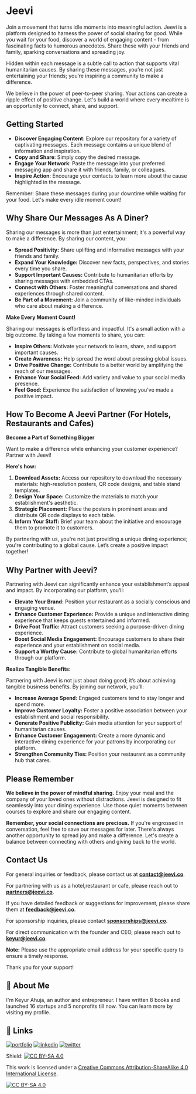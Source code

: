 # Jeevi

Join a movement that turns idle moments into meaningful action. Jeevi is a platform designed to harness the power of social sharing for good. While you wait for your food, discover a world of engaging content - from fascinating facts to humorous anecdotes. Share these with your friends and family, sparking conversations and spreading joy.

Hidden within each message is a subtle call to action that supports vital humanitarian causes. By sharing these messages, you’re not just entertaining your friends; you’re inspiring a community to make a difference.

We believe in the power of peer-to-peer sharing. Your actions can create a ripple effect of positive change. Let's build a world where every mealtime is an opportunity to connect, share, and support.

## Getting Started

* **Discover Engaging Content**: Explore our repository for a variety of captivating messages. Each message contains a unique blend of information and inspiration.
* **Copy and Share**: Simply copy the desired message.
* **Engage Your Network**: Paste the message into your preferred messaging app and share it with friends, family, or colleagues.
* **Inspire Action**: Encourage your contacts to learn more about the cause highlighted in the message.

Remember: Share these messages during your downtime while waiting for your food. Let's make every idle moment count!

## Why Share Our Messages As A Diner?

Sharing our messages is more than just entertainment; it's a powerful way to make a difference. By sharing our content, you:

* **Spread Positivity:** Share uplifting and informative messages with your friends and family.
* **Expand Your Knowledge:** Discover new facts, perspectives, and stories every time you share.
* **Support Important Causes:** Contribute to humanitarian efforts by sharing messages with embedded CTAs.
* **Connect with Others:** Foster meaningful conversations and shared experiences through shared content. 
* **Be Part of a Movement:** Join a community of like-minded individuals who care about making a difference.

**Make Every Moment Count!**

Sharing our messages is effortless and impactful. It's a small action with a big outcome. By taking a few moments to share, you can:

* **Inspire Others:** Motivate your network to learn, share, and support important causes.
* **Create Awareness:** Help spread the word about pressing global issues.
* **Drive Positive Change:** Contribute to a better world by amplifying the reach of our messages.
* **Enhance Your Social Feed:** Add variety and value to your social media presence.
* **Feel Good:** Experience the satisfaction of knowing you've made a positive impact. 


## How To Become A Jeevi Partner (For Hotels, Restaurants and Cafes)

**Become a Part of Something Bigger**

Want to make a difference while enhancing your customer experience? Partner with Jeevi!

**Here's how:**

1. **Download Assets:** Access our repository to download the necessary materials: high-resolution posters, QR code designs, and table stand templates. 
2. **Design Your Space:** Customize the materials to match your establishment's aesthetic.
3. **Strategic Placement:** Place the posters in prominent areas and distribute QR code displays to each table.
4. **Inform Your Staff:** Brief your team about the initiative and encourage them to promote it to customers. 

By partnering with us, you're not just providing a unique dining experience; you're contributing to a global cause. Let’s create a positive impact together!

## Why Partner with Jeevi?

Partnering with Jeevi can significantly enhance your establishment’s appeal and impact. By incorporating our platform, you’ll:

* **Elevate Your Brand:** Position your restaurant as a socially conscious and engaging venue.
* **Enhance Customer Experience:** Provide a unique and interactive dining experience that keeps guests entertained and informed.
* **Drive Foot Traffic:** Attract customers seeking a purpose-driven dining experience.
* **Boost Social Media Engagement:** Encourage customers to share their experience and your establishment on social media.
* **Support a Worthy Cause:** Contribute to global humanitarian efforts through our platform.

**Realize Tangible Benefits:**

Partnering with Jeevi is not just about doing good; it’s about achieving tangible business benefits. By joining our network, you’ll:

* **Increase Average Spend:** Engaged customers tend to stay longer and spend more.
* **Improve Customer Loyalty:** Foster a positive association between your establishment and social responsibility.
* **Generate Positive Publicity:** Gain media attention for your support of humanitarian causes.
* **Enhance Customer Engagement:** Create a more dynamic and interactive dining experience for your patrons by incorporating our platform. 
* **Strengthen Community Ties:** Position your restaurant as a community hub that cares. 

## Please Remember

**We believe in the power of mindful sharing.** Enjoy your meal and the company of your loved ones without distractions. Jeevi is designed to fit seamlessly into your dining experience. Use those quiet moments between courses to explore and share our engaging content. 

**Remember, your social connections are precious.** If you're engrossed in conversation, feel free to save our messages for later. There's always another opportunity to spread joy and make a difference. Let's create a balance between connecting with others and giving back to the world. 


## Contact Us

For general inquiries or feedback, please contact us at **contact@jeevi.co**.

For partnering with us as a hotel,restaurant or cafe, please reach out to **partners@jeevi.co**.

If you have detailed feedback or suggestions for improvement, please share them at **feedback@jeevi.co**.

For sponsorship inquiries, please contact **sponsorships@jeevi.co**.

For direct communication with the founder and CEO, please reach out to **keyur@jeevi.co**.

**Note:** Please use the appropriate email address for your specific query to ensure a timely response.

Thank you for your support!

## 🚀 About Me
I'm Keyur Ahuja, an author and entrepreneur. I have written 8 books and launched 16 startups and 5 nonprofits till now. You can learn more by visiting my profile.

## 🔗 Links
[![portfolio](https://img.shields.io/badge/my_portfolio-000?style=for-the-badge&logo=ko-fi&logoColor=white)](https://keyurahuja.com/)
[![linkedin](https://img.shields.io/badge/linkedin-0A66C2?style=for-the-badge&logo=linkedin&logoColor=white)](https://www.linkedin.com/in/keyur-ahuja/)
[![twitter](https://img.shields.io/badge/twitter-1DA1F2?style=for-the-badge&logo=twitter&logoColor=white)](https://twitter.com/KeyurAhuja)

Shield: [![CC BY-SA 4.0][cc-by-sa-shield]][cc-by-sa]

This work is licensed under a
[Creative Commons Attribution-ShareAlike 4.0 International License][cc-by-sa].

[![CC BY-SA 4.0][cc-by-sa-image]][cc-by-sa]

[cc-by-sa]: http://creativecommons.org/licenses/by-sa/4.0/
[cc-by-sa-image]: https://licensebuttons.net/l/by-sa/4.0/88x31.png
[cc-by-sa-shield]: https://img.shields.io/badge/License-CC%20BY--SA%204.0-lightgrey.svg

